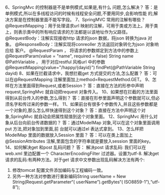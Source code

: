 6、SpringMvc 的控制器是不是单例模式,如果是,有什么
问题,怎么解决？
答：是单例模式,所以在多线程访问的时候有线程安全问题,不要用同步,会影响性能
的,解决方案是在控制器里面不能写字段。
7、SpringMVC 常用的注解有哪些？
@RequestMapping：用于处理请求url 映射的注解，可用于类或方法上。用于类
上，则表示类中的所有响应请求的方法都是以该地址作为父路径。
@RequestBody：注解实现接收http 请求的json 数据，将json 转换为java 对象。
@ResponseBody：注解实现将conreoller 方法返回对象转化为json 对象响应给
客户。
@RequestParam ， 将请求的参数绑定到方法中的参数上
@RequestParam(value = "name", required = false) String name
@PathVariable ， 用于对应restful 风格url 中的参数
@RequestMapping(value="/happy/{dayid}") findPet(@PathVariable String dayid)
8、如果在拦截请求中，我想拦截get 方式提交的方法,怎么配置？
答：可以在@RequestMapping 注解里面加上method=RequestMethod.GET。
9、怎样在方法里面得到Request,或者Session？
答：直接在方法的形参中声明request,SpringMvc 就自动把request 对象传入。
10、如果想在拦截的方法里面得到从前台传入的参数,怎么得到？
答：直接在形参里面声明这个参数就可以,但必须名字和传过来的参数一样。
11、如果前台有很多个参数传入,并且这些参数都是一个对象的,那么怎么样快速得到这个对象？
答：直接在方法中声明这个对象,SpringMvc 就自动会把属性赋值到这个对象里面。
12、SpringMvc 用什么对象从后台向前台传递数据的？
答：通过ModelMap 对象,可以在这个对象里面调用put 方法,把对象加到里面,前
台就可以通过el 表达式拿到。
13、怎么样把ModelMap 里面的数据放入Session 里面？
答：可以在类上面加上@SessionAttributes 注解,里面包含的字符串就是要放入session 里面的key。
14、如何解决get 和post 乱码问题？
答： 解决post 请求乱码: 我们可以在web.xml 里边配置一个
CharacterEncodingFilter 过滤器。设置为utf-8.
解决get 请求的乱码:有两种方法。对于get 请求中文参数出现乱码解决方法有两个:
1. 修改tomcat 配置文件添加编码与工程编码一致。
2. 另外一种方法对参数进行重新编码String userName = New
String(Request.getParameter“( userName”).getBytes“( ISO8859-1”),“utf-8”);